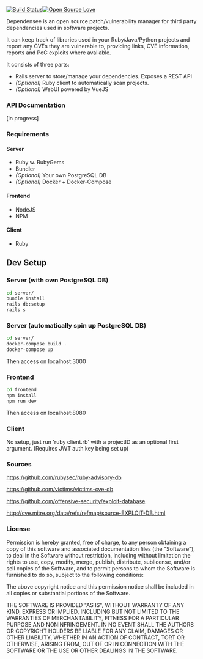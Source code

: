 [![Build Status](https://travis-ci.com/PercussiveElbow/Dependensee.svg?token=pvU3wgppiDA8vnEdogBq&branch=master)](https://travis-ci.com/PercussiveElbow/Dependensee)[![Open Source Love](https://badges.frapsoft.com/os/mit/mit.svg?v=102)](https://github.com/ellerbrock/open-source-badge/)

Dependensee is an open source patch/vulnerability manager for third party dependencies used in software projects. 

It can keep track of libraries used in your Ruby/Java/Python projects and report any CVEs they are vulnerable to, providing links, CVE information, reports and PoC exploits where avaliable.

It consists of three parts:
- Rails server to store/manage your dependencies. Exposes a REST API
- *(Optional)* Ruby client to automatically scan projects.
- *(Optional)* WebUI powered by VueJS



### API Documentation
[in progress]

### Requirements
#### Server
- Ruby w. RubyGems
- Bundler
- *(Optional)* Your own PostgreSQL DB
- *(Optional)* Docker + Docker-Compose
#### Frontend
- NodeJS
- NPM
#### Client
- Ruby

## Dev Setup 
### Server (with own PostgreSQL DB)
```bash
cd server/
bundle install
rails db:setup
rails s
```

### Server (automatically spin up PostgreSQL DB)
```bash
cd server/
docker-compose build .
docker-compose up
```
Then access on localhost:3000

### Frontend
```bash
cd frontend
npm install
npm run dev
```
Then access on localhost:8080

### Client
No setup, just run 'ruby client.rb' with a projectID as an optional first argument. (Requires JWT auth key being set up) 

### Sources
https://github.com/rubysec/ruby-advisory-db

https://github.com/victims/victims-cve-db

https://github.com/offensive-security/exploit-database

http://cve.mitre.org/data/refs/refmap/source-EXPLOIT-DB.html

### License
Permission is hereby granted, free of charge, to any person obtaining a copy of this software and associated documentation files (the "Software"), to deal in the Software without restriction, including without limitation the rights to use, copy, modify, merge, publish, distribute, sublicense, and/or sell copies of the Software, and to permit persons to whom the Software is furnished to do so, subject to the following conditions:

The above copyright notice and this permission notice shall be included in all copies or substantial portions of the Software.

THE SOFTWARE IS PROVIDED "AS IS", WITHOUT WARRANTY OF ANY KIND, EXPRESS OR IMPLIED, INCLUDING BUT NOT LIMITED TO THE WARRANTIES OF MERCHANTABILITY, FITNESS FOR A PARTICULAR PURPOSE AND NONINFRINGEMENT. IN NO EVENT SHALL THE AUTHORS OR COPYRIGHT HOLDERS BE LIABLE FOR ANY CLAIM, DAMAGES OR OTHER LIABILITY, WHETHER IN AN ACTION OF CONTRACT, TORT OR OTHERWISE, ARISING FROM, OUT OF OR IN CONNECTION WITH THE SOFTWARE OR THE USE OR OTHER DEALINGS IN THE SOFTWARE.
